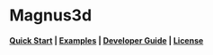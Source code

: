 # Magnus3d

<h4>
  <a href="docs/quick_start.md">Quick Start</a> |
  <a href="docs/examples.md">Examples</a> |
  <a href="docs/developer.md">Developer Guide</a> |
  <a href="LICENSE.md">License</a>
</h4>